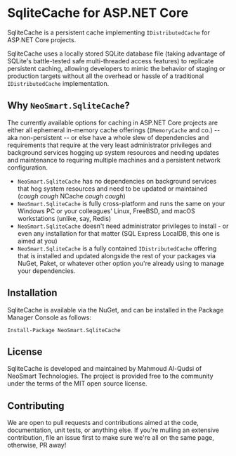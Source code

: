 # SqliteCache for ASP.NET Core

SqliteCache is a persistent cache implementing `IDistributedCache` for ASP.NET Core projects.

SqliteCache uses a locally stored SQLite database file (taking advantage of SQLite's battle-tested
safe multi-threaded access features) to replicate persistent caching, allowing developers to mimic
the behavior of staging or production targets without all the overhead or hassle of a traditional
`IDistributedCache` implementation.

## Why `NeoSmart.SqliteCache`?

The currently available options for caching in ASP.NET Core projects are either all ephemeral
in-memory cache offerings (`IMemoryCache` and co.) -- aka non-persistent -- or else have a whole
slew of dependencies and requirements that require at the very least administrator privileges and
background services hogging up system resources and needing updates and maintenance to requiring
multiple machines and a persistent network configuration.

* `NeoSmart.SqliteCache` has no dependencies on background services that hog system resources and
need to be updated or maintained (*cough* *cough* NCache *cough* *cough*)
* `NeoSmart.SqliteCache` is fully cross-platform and runs the same on your Windows PC or your
colleagues' Linux, FreeBSD, and macOS workstations (unlike, say, Redis)
* `NeoSmart.SqliteCache` doesn't need administrator privileges to install - or even any installation
for that matter (SQL Express LocalDB, this one is aimed at you)
* `NeoSmart.SqliteCache` is a fully contained `IDistributedCache` offering that is installed and
updated alongside the rest of your packages via NuGet, Paket, or whatever other option you're
already using to manage your dependencies.

## Installation

SqliteCache is available via the NuGet, and can be installed in the Package Manager Console as
follows:

```
Install-Package NeoSmart.SqliteCache
```

## License

SqliteCache is developed and maintained by Mahmoud Al-Qudsi of NeoSmart Technologies. The project is
provided free to the community under the terms of the MIT open source license.

## Contributing

We are open to pull requests and contributions aimed at the code, documentation, unit tests, or
anything else. If you're mulling an extensive contribution, file an issue first to make sure we're
all on the same page, otherwise, PR away!

